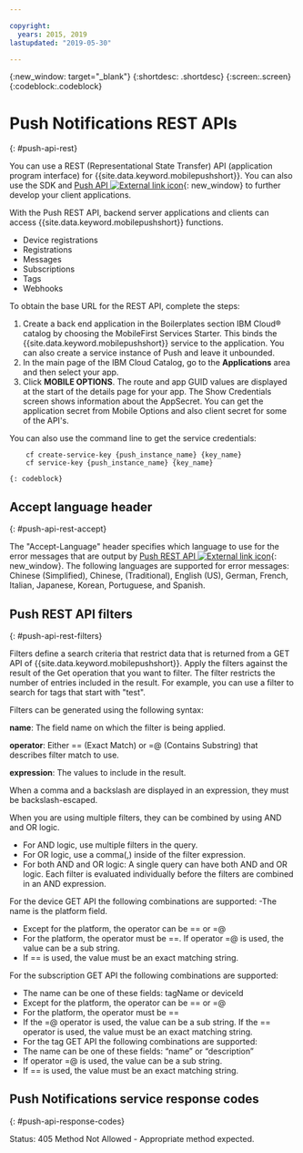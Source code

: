 ```yaml
---

copyright:
  years: 2015, 2019
lastupdated: "2019-05-30"

---
```


{:new_window: target="_blank"}
{:shortdesc: .shortdesc}
{:screen:.screen}
{:codeblock:.codeblock}

# Push Notifications REST APIs
{: #push-api-rest}

You can use a REST (Representational State Transfer) API (application program interface) for {{site.data.keyword.mobilepushshort}}. You can also use the SDK and [Push API ![External link icon](../../icons/launch-glyph.svg "External link icon")](https://eu-gb.imfpush.cloud.ibm.com/imfpush/){: new_window} to further develop your client applications.

With the Push REST API, backend server applications and clients can access {{site.data.keyword.mobilepushshort}} functions.

- Device registrations
- Registrations
- Messages
- Subscriptions
- Tags
- Webhooks

To obtain the base URL for the REST API, complete the steps:

1. Create a back end application in the Boilerplates section IBM Cloud® catalog by choosing the MobileFirst Services Starter. This binds the {{site.data.keyword.mobilepushshort}} service to the application. You can also create a service instance of Push and leave it unbounded. 
1. In the main page of the IBM Cloud Catalog, go to the **Applications** area and then select your app.
3. Click **MOBILE OPTIONS**. The route and app GUID values are displayed at the start of the details page for your app. The Show Credentials screen shows information about the AppSecret. You can get the application secret from Mobile Options and also client secret for some of the API's.

You can also use the command line to get the service credentials:

```
    cf create-service-key {push_instance_name} {key_name}
    cf service-key {push_instance_name} {key_name}
```
	{: codeblock}

## Accept language header
{: #push-api-rest-accept}

The "Accept-Language" header specifies which language to use for the error messages that are output by [Push REST API ![External link icon](../../icons/launch-glyph.svg "External link icon")](https://eu-gb.imfpush.cloud.ibm.com/imfpush/){: new_window}. The following languages are supported for error messages: Chinese (Simplified), Chinese, (Traditional), English (US), German, French, Italian, Japanese, Korean, Portuguese, and Spanish.


## Push REST API filters
{: #push-api-rest-filters}

Filters define a search criteria that restrict data that is returned from a GET API of {{site.data.keyword.mobilepushshort}}. Apply the filters against the result of the Get operation that you want to filter. The filter restricts the number of entries included in the result. For example, you can use a filter to search for tags that start with "test". 

Filters can be generated using the following syntax:

**name**: The field name on which the filter is being applied.

**operator**: Either == (Exact Match) or =@ (Contains Substring) that describes filter match to use.

**expression**: The values to include in the result.

When a comma and a backslash are displayed in an expression, they must be backslash-escaped.

When you are using multiple filters, they can be combined by using AND and OR logic.

- For AND logic, use multiple filters in the query.
- For OR logic, use a comma(,) inside of the filter expression.
- For both AND and OR logic: A single query can have both AND and OR logic. Each filter is evaluated individually before the filters are combined in an AND expression.

For the device GET API the following combinations are supported:
-The name is the platform field.
- Except for the platform, the operator can be == or =@
- For the platform, the operator must be ==. If operator =@ is used, the value can be a sub string.
- If == is used, the value must be an exact matching string.

For the subscription GET API the following combinations are supported:

- The name can be one of these fields: tagName or deviceId
- Except for the platform, the operator can be == or =@
- For the platform, the operator must be ==
- If the =@ operator is used, the value can be a sub string. If the == operator is used, the value must be an exact matching string.
- For the tag GET API the following combinations are supported:
- The name can be one of these fields: “name” or “description”
- If operator =@ is used, the value can be a sub string.
- If == is used, the value must be an exact matching string.


## Push Notifications service response codes
{: #push-api-response-codes}

Status: 405 Method Not Allowed - Appropriate method expected.
